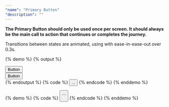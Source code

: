 ```yaml
---
"name": "Primary Button"
"description": ""
---
```


**The Primary Button should only be used once per screen. 
It should always be the main call to action that continues or completes the journey.**  

Transitions between states are animated, using with ease-in-ease-out over 0.3s.

{% demo %}
{% output %}
<div class="col--3">
    <button class="btn-wrapper btn-primary">
        <div class="btn">
            <span class="btn-text">Button</span>
        </div>  
    </button>
</div>
<div class="col--6">
    <button class="btn-wrapper btn-primary">
        <div class="btn">
            <span class="btn-text">Button</span>
        </div>  
    </button>
</div>
{% endoutput %}
{% code %}
<button class="btn-wrapper btn-primary">
    <div class="btn">
        <span class="btn-text">...</span>
    </div>  
</button>
{% endcode %}
{% enddemo %}

{% demo %}
{% code %}
<button class="btn-wrapper btn-primary">
    <div class="btn">
        <span class="btn-text">...</span>
    </div>  
</button>
{% endcode %}
{% enddemo %}
